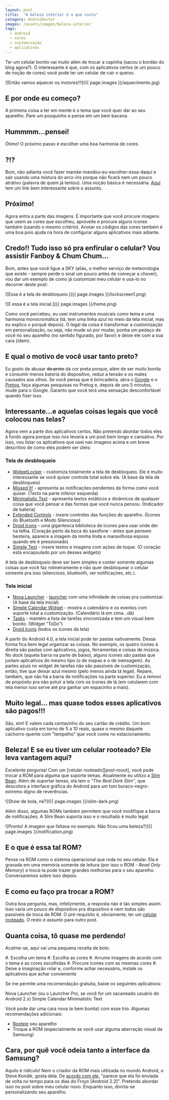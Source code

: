 ```yaml
---
layout: post
title:  "A beleza interior é a que conta"
category: AndroiDoctor
images: /assets/images/beleza-interior
tags:
  - android
  - cores
  - customização
  - aplicativos
---
```


Ter um celular bonito vai muito além de trocar a capinha (sacou o bordão do blog agora?). O interessante é que, com os aplicativos certos (e um pouco de noção de cores) você pode ter um celular de cair o queixo.

![Então vamos aquecer os motores!!!]({{ page.images }}/aquecimento.jpg)

## E por onde eu começo?

A primeira coisa a ter em mente é o tema que você quer dar ao seu aparelho. Pare um pouquinho e pense em um bem bacana.

## Hummmm...pensei!

Ótimo! O próximo passo é escolher uma boa harmonia de cores.

## ?!?

Bom, não adianta você fazer mamãe-mandou-eu-escolher-essa-daqui e sair usando uma mistura do arco-íris porque não ficará nem um pouco atrativo (palavra de quem já tentou). Uma noção básica é necessária. [Aqui][harmonia] tem um link bem interessante sobre o assunto.

## Próximo!

Agora entra a parte das imagens. É importante que você procure imagens que usem as cores que escolheu, aproveite e procure alguns ícones também (usando o mesmo critério). Anotar os códigos das cores também é uma boa pois ajuda na hora de configurar alguns aplicativos mais adiante.

## Credo!! Tudo isso só pra enfirular o celular? Vou assistir Fanboy &amp; Chum Chum...

Bom, antes que você ligue a SKY (aliás, o melhor serviço de meteorologia que existe - sempre perde o sinal um pouco antes de começar a chover), vou dar um exemplo de como já customizei meu celular e usá-lo no decorrer deste post:

![Essa é a tela de desbloqueio.]({{ page.images }}/lockscreen1.png)

![E essa é a tela inicial.]({{ page.images }}/home.png)

Como você percebeu, eu usei instrumentos musicais como tema e uma harmonia monocromática (tá, tem uma linha azul no meio da tela inicial, mas eu explico o porquê depois). O legal da coisa é transformar a customização em personalização, ou seja, não mude só por mudar, ponha um pedaço de você no seu aparelho (no sentido figurado, por favor) e deixe ele com a sua cara (idem).

## E qual o motivo de você usar tanto preto?

Eu gosto de abusar ~~do preto~~ da cor preta porque, além de ser muito bonita e consumir menos bateria do dispositivo, reduz a tensão e os males causados aos olhos. Se você pensa que é brincadeira, abra o [Google][] e o [Pretog][], faça algumas pesquisas no Pretog e, depois de uns 5 minutos, mude para o Google. Garanto que você terá uma sensação desconfortável quando fizer isso.

## Interessante...e aquelas coisas legais que você colocou nas telas?

Agora vem a parte dos aplicativos certos. Não pretendo abordar todos eles à fundo agora porque isso nos levaria a um post bem longo e cansativo. Por isso, vou listar os aplicativos que usei nas imagens acima e um breve descritivo de como eles podem ser úteis:

### Tela de desbloqueio

- [WidgetLocker][] - customiza totalmente a tela de desbloqueio. Ele é muito interessante se você quiser controle total sobre ela. (A base da tela de desbloqueio)
- [Missed It!][] - apresenta as notificações pendentes da forma como você quiser. (Texto na parte inferior esquerda)
- [Minimalistic Text][] - apresenta textos estáticos e dinâmicos de qualquer coisa que você pensar e das formas que você nunca pensou. (Indicador de bateria)
- [Extended Controls][] - insere controles das funções do aparelho. (Ícones do Bluetooth e Modo Silencioso)
- [Droid Icons][] - uma gigantesca biblioteca de ícones para usar onde der na telha. (Coração perto da boca do saxofone - antes que pensem besteira, aparece a imagem da minha linda e maravilhosa esposa quando ele é pressionado)
- [Simple Text][] - insere textos e imagens com ações de toque. (O coração está encapsulado por um desses widgets)

A tela de desbloqueio deve ser bem simples e conter somente algumas coisas que você faz rotineiramente e não quer desbloquear o celular somente pra isso (silencioso, bluetooth, ver notificações, etc.).

### Tela inicial

- [Nova Launcher][] - [launcher][post-launchers] com uma infinidade de coisas pra customizar. (A base da tela inicial)
- [Simple Calendar Widget][] - mostra o calendário e os eventos com suporte total a customização. (Calendário lá em cima...dã)
- [Tasks][] - mantém a lista de tarefas sincronizada e tem um visual bem bonito. (Widget "ToDo")
- [Droid Icons][] (todos os ícones da tela)

A partir do Android 4.0, a tela inicial pode ter pastas nativamente. Dessa forma fica bem legal organizar as coisas. No exemplo, os quatro ícones à direita são pastas com aplicativos, jogos, ferramentas e coisas de música. No dock (aquela barra na parte de baixo), alguns ícones são pastas que juntam aplicativos do mesmo tipo (o de mapas e o de mensagem). As partes azuis no widget de tarefas não são passíveis de customização, então, tive que deixar azul mesmo (pelo menos ainda tá legal). Repare, também, que não há a barra de notificações na parte superior. Eu a removi de propósito pra não poluir a tela com os ícones de lá (em celularem com tela menor isso serve até pra ganhar um espacinho a mais).

## Muito legal... mas quase todos esses aplicativos são pagos!!!

São, sim! E valem cada centavinho do seu cartão de crédito. Um bom aplicativo custa em torno de 5 a 10 reais, quase o mesmo daquele cachorro-quente com "tempelho" que você come no estacionamento.

## Beleza! E se eu tiver um celular rooteado? Ele leva vantagem aqui?

Excelente pergunta! Com um [celular rooteado][post-rooot], você pode trocar a ROM para alguma que suporte temas. Atualmente eu utilizo a [Slim Bean][]. Além de suportar temas, ela tem o *"The Real Dark Slim"*, que descolora a interface gráfica do Android para um tom buraco-negro-extremo digno de reverências.

![Show de bola, né?]({{ page.images }}/slim-dark.png)

Além disso, algumas ROMs também permitem que você modifique a barra de notificações. A Slim Bean suporta isso e o resultado é muito legal:

![Pronto! A imagem que faltava no exemplo. Não ficou uma beleza?]({{ page.images }}/notification.png)

## E o que é essa tal ROM?

Pense na ROM como o sistema operacional que roda no seu celular. Ela é gravada em uma memória somente de leitura (por isso o ROM - *Read Only Memory*) e trocá-la pode trazer grandes melhorias para o seu aparelho. Conversaremos sobre isso depois.

## E como eu faço pra trocar a ROM?

Outra boa pergunta, mas, infelizmente, a resposta não é tão simples assim. Isso varia um pouco de dispositivo pra dispositivo e nem todos são passíveis de troca de ROM. O pré-requisito é, obviamente, ter um [celular rooteado][post-root]. O resto é assunto para outro post.

## Quanta coisa, tô quase me perdendo!

Acalme-se, aqui vai uma pequena receita de bolo:


#. Escolha um tema
#. Escolha as cores
#. Arrume imagens de acordo com o tema e as cores escolhidas
#. Procure ícones com as mesmas cores
#. Deixe a imaginação rolar e, conforme achar necessário, instale os aplicativos que achar conveniente

Se me permite uma recomendação gratuita, baixe os seguintes aplicativos:

Nova Launcher (ou o Launcher Pro, se você for um sacaneado usuário do Android 2.x)
Simple Calendar
Minimalistic Text

Você pode dar uma cara nova (e bem bontia) com esse trio. Algumas recomendações adicionais:

- [Rooteie][post-root] seu aparelho
- Troque a ROM (especialmente se você usar alguma aberração visual da Samsung)

## Cara, por quê você odeia tanto a interface da Samsung?

Aquilo é ridículo! Nem o criador da ROM mais utilizada no mundo Android, o Steve Kondik, gosta dela. De [acordo com ele][steve], "parece que ela foi enviada de volta no tempo para os dias do Froyo [Android 2.2]". Pretendo abordar isso no post sobre meu celular novo. Enquanto isso, divirta-se personalizando seu aparelho.

[harmonia]: <http://www.amopintar.com/harmonia-das-cores>
[google]: <http://www.google.com>
[pretog]: <http://www.pretog.com>
[slim bean]: <http://www.slimroms.net>

[steve]: <https://plus.google.com/100275307499530023476/posts/U9KhibuYFcj>

[post-root]: <{% post root %}>
[post-launchers]: <{% post launchers %}>

[WidgetLocker]: <https://play.google.com/store/apps/details?id=com.teslacoilsw.widgetlocker>
[Missed It!]: <https://play.google.com/store/apps/details?id=net.igecelabs.android.MissedIt>
[Minimalistic Text]: <https://play.google.com/store/apps/details?id=de.devmil.minimaltext>
[Extended Controls]: <https://play.google.com/store/apps/details?id=com.extendedcontrols>
[Droid Icons]: <https://play.google.com/store/apps/details?id=com.droidicon.launcherproicons>
[Simple Text]: <https://play.google.com/store/apps/details?id=com.redphx.simpletext>

[Nova Launcher]: <https://play.google.com/store/apps/details?id=com.teslacoilsw.launcher>
[Simple Calendar Widget]: <https://play.google.com/store/apps/details?id=com.anod.calendar>
[Tasks]: <https://play.google.com/store/apps/details?id=ch.teamtasks.tasks.paid>
[Droid Icons]: <https://play.google.com/store/apps/details?id=com.droidicon.launcherproicons>